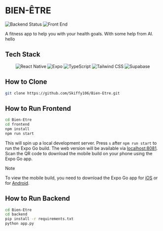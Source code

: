 # BIEN-ÊTRE
![Backend Status](https://github.com/Skiffy106/Bien-Etre/actions/workflows/test-python-backend.yml/badge.svg)
![Front End](https://img.shields.io/badge/Status-Live-green)

A fitness app to help you with your health goals. With some help from AI. hello


## Tech Stack
<div align="center">
  <div>
    <img src="https://img.shields.io/badge/-React_Native-black?style=for-the-badge&logoColor=white&logo=react&color=61DAFB" alt="React Native" />
    <img src="https://img.shields.io/badge/-Expo-black?style=for-the-badge&logoColor=white&logo=expo&color=000020" alt="Expo" />
    <img src="https://img.shields.io/badge/-TypeScript-black?style=for-the-badge&logoColor=white&logo=typescript&color=3178C6" alt="TypeScript" />
    <img src="https://img.shields.io/badge/-Tailwind_CSS-black?style=for-the-badge&logoColor=white&logo=tailwindcss&color=06B6D4" alt="Tailwind CSS" />
    <img src="https://img.shields.io/badge/-Supabase-black?style=for-the-badge&logoColor=white&logo=supabase&color=3FCF8E" alt="Supabase" />
  </div>
</div>


## How to Clone
```bash
git clone https://github.com/Skiffy106/Bien-Etre.git
```

## How to Run Frontend
```bash
cd Bien-Etre
cd frontend
npm install
npm run start
```
This will spin up a local development server. Press `s` after `npm run start` to run the Expo Go build.
The web version will be available via [localhost:8081](http://localhost:8081).
Scan the QR code to download the mobile build on your phone using the Expo Go app.
> [!NOTE]  
> To view the mobile build, you need to download the Expo Go app for [iOS](https://apps.apple.com/us/app/expo-go/id982107779) or for [Android](https://play.google.com/store/apps/details?id=host.exp.exponent). 

## How to Run Backend
```bash
cd Bien-Etre
cd backend
pip install -r requirements.txt
python app.py
```
